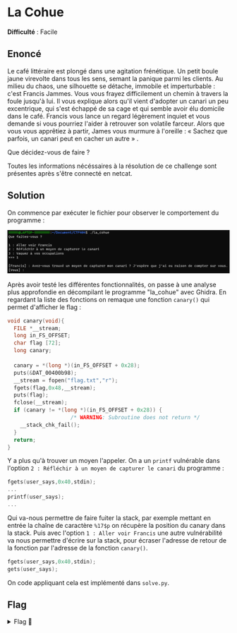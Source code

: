 # La Cohue

**Difficulté** : Facile

## Enoncé

Le café littéraire est plongé dans une agitation frénétique. Un petit boule jaune virevolte dans tous les sens, semant la panique parmi les clients. Au milieu du chaos, une silhouette se détache, immobile et imperturbable : c'est Francis Jammes. Vous vous frayez difficilement un chemin à travers la foule jusqu'à lui. Il vous explique alors qu'il vient d'adopter un canari un peu excentrique, qui s'est échappé de sa cage et qui semble avoir élu domicile dans le café. Francis vous lance un regard légèrement inquiet et vous demande si vous pourriez l'aider à retrouver son volatile farceur. Alors que vous vous apprêtiez à partir, James vous murmure à l'oreille : « Sachez que parfois, un canari peut en cacher un autre » .

Que décidez-vous de faire ?

Toutes les informations nécéssaires à la résolution de ce challenge sont présentes après s'être connecté en netcat.


## Solution

On commence par exécuter le fichier pour observer le comportement du programme :

<p align="center"><img src="Execution du programme.png" alt="Execution du programme" width="800"></p>

Après avoir testé les différentes fonctionnalités, on passe à une analyse plus approfondie en décompilant le programme "la_cohue" avec Ghidra. En regardant la liste des fonctions on remaque une fonction `canary()` qui permet d'afficher le flag :

```c
void canary(void){
  FILE *__stream;
  long in_FS_OFFSET;
  char flag [72];
  long canary;

  canary = *(long *)(in_FS_OFFSET + 0x28);
  puts(&DAT_00400b98);
  __stream = fopen("flag.txt","r");
  fgets(flag,0x48,__stream);
  puts(flag);
  fclose(__stream);
  if (canary != *(long *)(in_FS_OFFSET + 0x28)) {
                    /* WARNING: Subroutine does not return */
    __stack_chk_fail();
  }
  return;
}
```

Y a plus qu'à trouver un moyen l'appeler. On a un `printf` vulnérable dans l'option `2 : Réfléchir à un moyen de capturer le canari` du programme : 
```c
fgets(user_says,0x40,stdin);
...
printf(user_says);
...
```

Qui va-nous permettre de faire fuiter la stack, par exemple mettant en entrée la chaîne de caractère `%17$p` on récupère la position du canary dans la stack. Puis avec l'option `1 : Aller voir Francis` une autre vulnérabilité va nous permettre d'écrire sur la stack, pour écraser l'adresse de retour de la fonction par l'adresse de la fonction `canary()`.

```c
fgets(user_says,0x40,stdin);
gets(user_says);
```

On code appliquant cela est implémenté dans `solve.py`.


## Flag

<details>
<summary> Flag 🚩</summary>

```
404CTF{135_C4N4r15_41M3N7_14_C0MP46N13_N3_135_141553Z_P45_53U15}
```